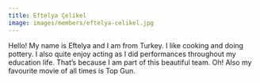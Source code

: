 ```yaml
---
title: Eftelya Çelikel
image: images/members/eftelya-celikel.jpg
---
```


Hello! My name is Eftelya and I am from Turkey. I like cooking and doing pottery. I also quite enjoy acting as I did performances throughout my education life. That’s because I am part of this beautiful team. Oh! Also my favourite movie of all times is Top Gun.

